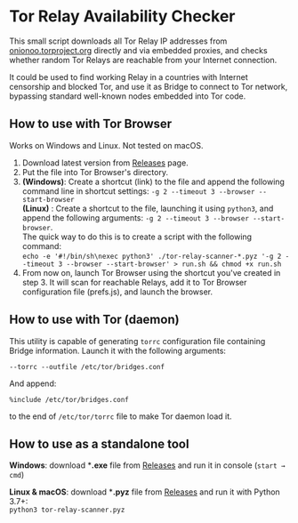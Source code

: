 Tor Relay Availability Checker
==============================

This small script downloads all Tor Relay IP addresses from [onionoo.torproject.org](https://onionoo.torproject.org/) directly and via embedded proxies, and checks whether random Tor Relays are reachable from your Internet connection.

It could be used to find working Relay in a countries with Internet censorship and blocked Tor, and use it as Bridge to connect to Tor network, bypassing standard well-known nodes embedded into Tor code.

## How to use with Tor Browser

Works on Windows and Linux. Not tested on macOS.

1. Download latest version from [Releases](https://github.com/ValdikSS/tor-relay-scanner/releases) page.
2. Put the file into Tor Browser's directory.
3. **(Windows)**: Create a shortcut (link) to the file and append the following command line in shortcut settings: `-g 2 --timeout 3 --browser --start-browser`  
   **(Linux)** : Create a shortcut to the file, launching it using `python3`, and append the following arguments: `-g 2 --timeout 3 --browser --start-browser`.  
   The quick way to do this is to create a script with the following command:  
   `echo -e '#!/bin/sh\nexec python3' ./tor-relay-scanner-*.pyz '-g 2 --timeout 3 --browser --start-browser' > run.sh && chmod +x run.sh`
4. From now on, launch Tor Browser using the shortcut you've created in step 3. It will scan for reachable Relays, add it to Tor Browser configuration file (prefs.js), and launch the browser.


## How to use with Tor (daemon)

This utility is capable of generating `torrc` configuration file containing Bridge information. Launch it with the following arguments:

`--torrc --outfile /etc/tor/bridges.conf`

And append:

`%include /etc/tor/bridges.conf`

to the end of `/etc/tor/torrc` file to make Tor daemon load it.


## How to use as a standalone tool

**Windows**: download ***.exe** file from [Releases](https://github.com/ValdikSS/tor-relay-scanner/releases) and run it in console (`start → cmd`)

**Linux & macOS**: download ***.pyz** file from [Releases](https://github.com/ValdikSS/tor-relay-scanner/releases) and run it with Python 3.7+:  
`python3 tor-relay-scanner.pyz`
